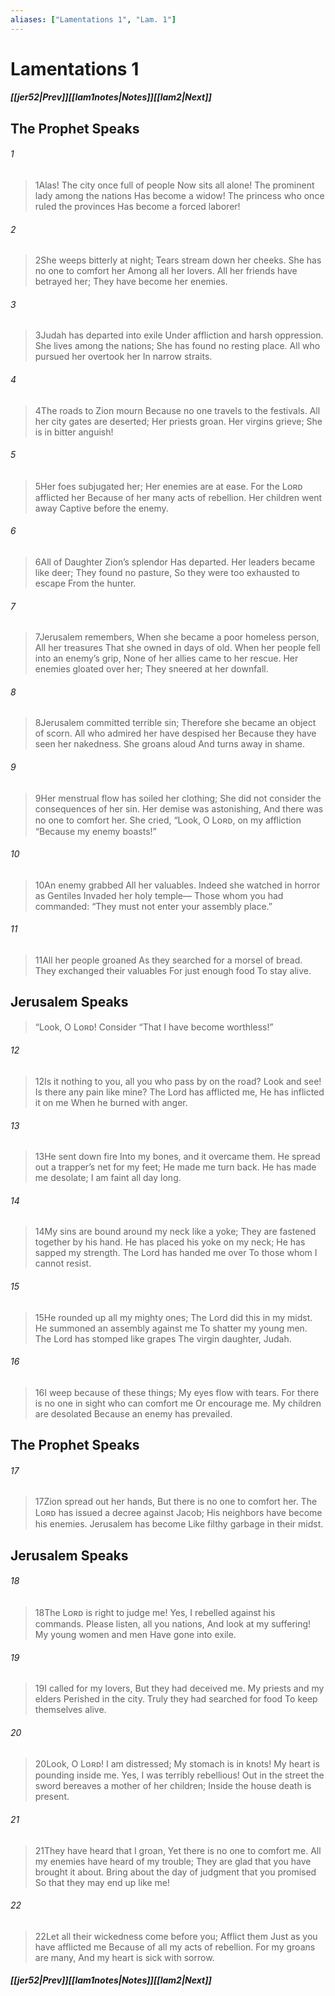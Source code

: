 ```yaml
---
aliases: ["Lamentations 1", "Lam. 1"]
---
```

# Lamentations 1
##### <span class=arrow-left></span>[[jer52|Prev]]<span class=navigation-separator></span>[[lam1notes|Notes]]<span class=navigation-separator></span>[[lam2|Next]]<span class=arrow-right></span>
## The Prophet Speaks
###### 1
><span class=verse-first-poetry>1</span>Alas! The city once full of people
>Now sits all alone!
>The prominent lady among the nations
>Has become a widow!
>The princess who once ruled the provinces
>Has become a forced laborer!
###### 2
><span class=verse-body-poetry>2</span>She weeps bitterly at night;
>Tears stream down her cheeks.
>She has no one to comfort her
>Among all her lovers.
>All her friends have betrayed her;
>They have become her enemies.
###### 3
><span class=verse-body-poetry>3</span>Judah has departed into exile
>Under affliction and harsh oppression.
>She lives among the nations;
>She has found no resting place.
>All who pursued her overtook her
>In narrow straits.
###### 4
><span class=verse-body-poetry>4</span>The roads to Zion mourn
>Because no one travels to the festivals.
>All her city gates are deserted;
>Her priests groan.
>Her virgins grieve;
>She is in bitter anguish!
###### 5
><span class=verse-body-poetry>5</span>Her foes subjugated her;
>Her enemies are at ease.
>For the Lᴏʀᴅ afflicted her
>Because of her many acts of rebellion.
>Her children went away
>Captive before the enemy.
###### 6
><span class=verse-body-poetry>6</span>All of Daughter Zion’s splendor
>Has departed.
>Her leaders became like deer;
>They found no pasture,
>So they were too exhausted to escape
>From the hunter.
###### 7
><span class=verse-body-poetry>7</span>Jerusalem remembers,
>When she became a poor homeless person,
>All her treasures
>That she owned in days of old.
>When her people fell into an enemy’s grip,
>None of her allies came to her rescue.
>Her enemies gloated over her;
>They sneered at her downfall.
###### 8
><span class=verse-body-poetry>8</span>Jerusalem committed terrible sin;
>Therefore she became an object of scorn.
>All who admired her have despised her
>Because they have seen her nakedness.
>She groans aloud
>And turns away in shame.
###### 9
><span class=verse-body-poetry>9</span>Her menstrual flow has soiled her clothing;
>She did not consider the consequences of her sin.
>Her demise was astonishing,
>And there was no one to comfort her.
>She cried, “Look, O Lᴏʀᴅ, on my affliction
><span class=poetry-quote-double>“</span>Because my enemy boasts!”
###### 10
><span class=verse-body-poetry>10</span>An enemy grabbed
>All her valuables.
>Indeed she watched in horror as Gentiles
>Invaded her holy temple—
>Those whom you had commanded:
><span class=poetry-quote-double>“</span>They must not enter your assembly place.”
###### 11
><span class=verse-body-poetry>11</span>All her people groaned
>As they searched for a morsel of bread.
>They exchanged their valuables
>For just enough food
>To stay alive.
## Jerusalem Speaks
><span class=poetry-quote-double>“</span>Look, O Lᴏʀᴅ! Consider
><span class=poetry-quote-double>“</span>That I have become worthless!”
###### 12
><span class=verse-body-poetry>12</span>Is it nothing to you, all you who pass by on the road?
>Look and see!
>Is there any pain like mine?
>The Lord has afflicted me,
>He has inflicted it on me
>When he burned with anger.
###### 13
><span class=verse-body-poetry>13</span>He sent down fire
>Into my bones, and it overcame them.
>He spread out a trapper’s net for my feet;
>He made me turn back.
>He has made me desolate;
>I am faint all day long.
###### 14
><span class=verse-body-poetry>14</span>My sins are bound around my neck like a yoke;
>They are fastened together by his hand.
>He has placed his yoke on my neck;
>He has sapped my strength.
>The Lord has handed me over
>To those whom I cannot resist.
###### 15
><span class=verse-body-poetry>15</span>He rounded up all my mighty ones;
>The Lord did this in my midst.
>He summoned an assembly against me
>To shatter my young men.
>The Lord has stomped like grapes
>The virgin daughter, Judah.
###### 16
><span class=verse-body-poetry>16</span>I weep because of these things;
>My eyes flow with tears.
>For there is no one in sight who can comfort me
>Or encourage me.
>My children are desolated
>Because an enemy has prevailed.
## The Prophet Speaks
###### 17
><span class=verse-body-poetry>17</span>Zion spread out her hands,
>But there is no one to comfort her.
>The Lᴏʀᴅ has issued a decree against Jacob;
>His neighbors have become his enemies.
>Jerusalem has become
>Like filthy garbage in their midst.
## Jerusalem Speaks
###### 18
><span class=verse-body-poetry>18</span>The Lᴏʀᴅ is right to judge me!
>Yes, I rebelled against his commands.
>Please listen, all you nations,
>And look at my suffering!
>My young women and men
>Have gone into exile.
###### 19
><span class=verse-body-poetry>19</span>I called for my lovers,
>But they had deceived me.
>My priests and my elders
>Perished in the city.
>Truly they had searched for food
>To keep themselves alive.
###### 20
><span class=verse-body-poetry>20</span>Look, O Lᴏʀᴅ! I am distressed;
>My stomach is in knots!
>My heart is pounding inside me.
>Yes, I was terribly rebellious!
>Out in the street the sword bereaves a mother of her children;
>Inside the house death is present.
###### 21
><span class=verse-body-poetry>21</span>They have heard that I groan,
>Yet there is no one to comfort me.
>All my enemies have heard of my trouble;
>They are glad that you have brought it about.
>Bring about the day of judgment that you promised
>So that they may end up like me!
###### 22
><span class=verse-body-poetry>22</span>Let all their wickedness come before you;
>Afflict them
>Just as you have afflicted me
>Because of all my acts of rebellion.
>For my groans are many,
>And my heart is sick with sorrow.
##### <span class=arrow-left></span>[[jer52|Prev]]<span class=navigation-separator></span>[[lam1notes|Notes]]<span class=navigation-separator></span>[[lam2|Next]]<span class=arrow-right></span>